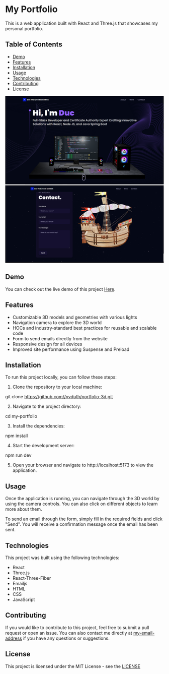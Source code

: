 # My Portfolio

This is a web application built with React and Three.js that showcases my personal portfolio.



## Table of Contents

- [Demo](#demo)
- [Features](#features)
- [Installation](#installation)
- [Usage](#usage)
- [Technologies](#technologies)
- [Contributing](#contributing)
- [License](#license)

![Screenshot 1](pic1.PNG?raw=true)
![Screenshot 2](pic2.PNG?raw=true)

## Demo

You can check out the live demo of this project [Here](https://willowy-kringle-c7cf3e.netlify.app/).

## Features

- Customizable 3D models and geometries with various lights
- Navigation camera to explore the 3D world
- HOCs and industry-standard best practices for reusable and scalable code
- Form to send emails directly from the website
- Responsive design for all devices
- Improved site performance using Suspense and Preload

## Installation

To run this project locally, you can follow these steps:

1. Clone the repository to your local machine:

git clone https://github.com//vvduth/portfolio-3d.git


2. Navigate to the project directory:

cd my-portfolio


3. Install the dependencies:

npm install


4. Start the development server:

npm run dev



5. Open your browser and navigate to http://localhost:5173 to view the application.

## Usage

Once the application is running, you can navigate through the 3D world by using the camera controls. You can also click on different objects to learn more about them.

To send an email through the form, simply fill in the required fields and click "Send". You will receive a confirmation message once the email has been sent.

## Technologies

This project was built using the following technologies:

- React
- Three.js
- React-Three-Fiber
- Emailjs
- HTML
- CSS
- JavaScript

## Contributing

If you would like to contribute to this project, feel free to submit a pull request or open an issue. You can also contact me directly at [my-email-address](mailto:my-email-address) if you have any questions or suggestions.

## License

This project is licensed under the MIT License - see the [LICENSE](LICENSE) 
